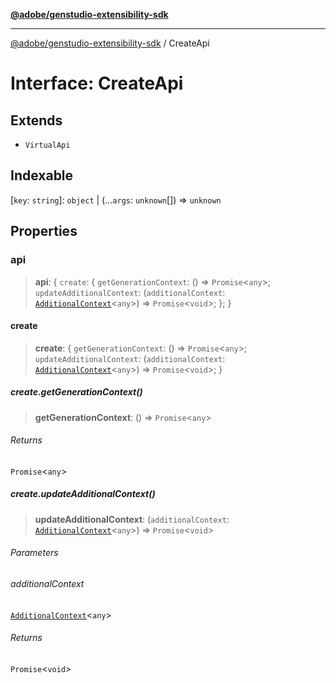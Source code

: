 [**@adobe/genstudio-extensibility-sdk**](../README.md)

***

[@adobe/genstudio-extensibility-sdk](../globals.md) / CreateApi

# Interface: CreateApi

## Extends

- `VirtualApi`

## Indexable

\[`key`: `string`\]: `object` \| (...`args`: `unknown`[]) => `unknown`

## Properties

### api

> **api**: \{ `create`: \{ `getGenerationContext`: () => `Promise`\<`any`\>; `updateAdditionalContext`: (`additionalContext`: [`AdditionalContext`](../type-aliases/AdditionalContext.md)\<`any`\>) => `Promise`\<`void`\>; \}; \}

#### create

> **create**: \{ `getGenerationContext`: () => `Promise`\<`any`\>; `updateAdditionalContext`: (`additionalContext`: [`AdditionalContext`](../type-aliases/AdditionalContext.md)\<`any`\>) => `Promise`\<`void`\>; \}

##### create.getGenerationContext()

> **getGenerationContext**: () => `Promise`\<`any`\>

###### Returns

`Promise`\<`any`\>

##### create.updateAdditionalContext()

> **updateAdditionalContext**: (`additionalContext`: [`AdditionalContext`](../type-aliases/AdditionalContext.md)\<`any`\>) => `Promise`\<`void`\>

###### Parameters

###### additionalContext

[`AdditionalContext`](../type-aliases/AdditionalContext.md)\<`any`\>

###### Returns

`Promise`\<`void`\>
